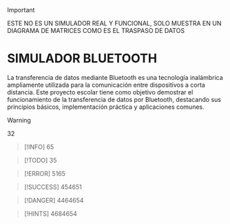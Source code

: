 >[!IMPORTANT]
>ESTE NO ES UN SIMULADOR REAL Y FUNCIONAL, SOLO MUESTRA EN UN DIAGRAMA DE MATRICES COMO ES EL TRASPASO DE DATOS

# SIMULADOR BLUETOOTH
La transferencia de datos mediante Bluetooth es una tecnología inalámbrica ampliamente utilizada para la comunicación entre dispositivos a corta distancia. Este proyecto escolar tiene como objetivo demostrar el funcionamiento de la transferencia de datos por Bluetooth, destacando sus principios básicos, implementación práctica y aplicaciones comunes.


>[!WARNING]
>32

>[!INFO]
>65

>[!TODO]
>35

>[!ERROR]
>5165

>[!SUCCESS]
>454651

>[!DANGER]
>4464654

>[!HINTS]
>4684654
